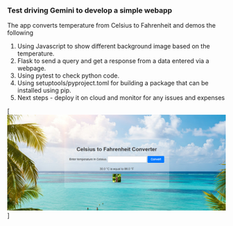 ### Test driving Gemini to develop a simple webapp

The app converts temperature from Celsius to Fahrenheit and demos the following
1. Using Javascript to show different background image based on the temperature.
2. Flask to send a query and get a response from a data entered via a webpage.
3. Using pytest to check python code.
4. Using setuptools/pyproject.toml for building a package that can be installed using pip.
5. Next steps - deploy it on cloud and monitor for any issues and expenses

[![Webapp to convert temperature](Screenshot.png)]